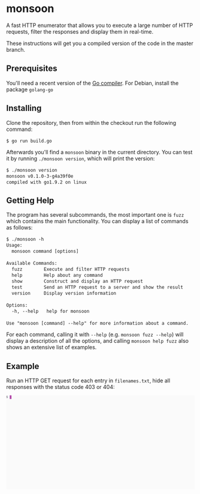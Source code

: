 # monsoon

A fast HTTP enumerator that allows you to execute a large number of HTTP
requests, filter the responses and display them in real-time.

These instructions will get you a compiled version of the code in the master branch.

## Prerequisites

You'll need a recent version of the [Go compiler](https://golang.org/dl). For
Debian, install the package `golang-go`

## Installing

Clone the repository, then from within the checkout run the following command:

```
$ go run build.go
```

Afterwards you'll find a `monsoon` binary in the current directory. You can test it by running `./monsoon version`, which will print the version:

```
$ ./monsoon version
monsoon v0.1.0-3-g4a39f0e
compiled with go1.9.2 on linux
```

## Getting Help

The program has several subcommands, the most important one is `fuzz` which
contains the main functionality. You can display a list of commands as follows:

```
$ ./monsoon -h
Usage:
  monsoon command [options]

Available Commands:
  fuzz        Execute and filter HTTP requests
  help        Help about any command
  show        Construct and display an HTTP request
  test        Send an HTTP request to a server and show the result
  version     Display version information

Options:
  -h, --help   help for monsoon

Use "monsoon [command] --help" for more information about a command.
```

For each command, calling it with `--help` (e.g. `monsoon fuzz --help`) will
display a description of all the options, and calling `monsoon help fuzz`
also shows an extensive list of examples.

## Example

Run an HTTP GET request for each entry in `filenames.txt`, hide all responses with the status code 403 or 404:

![basic demo](demos/demo1.gif)
